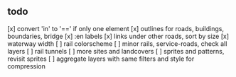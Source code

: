## todo

[x] convert 'in' to '==' if only one element
[x] outlines for roads, buildings, boundaries, bridge
[x] :en labels
[x] links under other roads, sort by size
[x] waterway width
[ ] rail colorscheme
[ ] minor rails, service-roads, check all layers
[ ] rail tunnels
[ ] more sites and landcovers
[ ] sprites and patterns, revisit sprites
[ ] aggregate layers with same filters and style for compression
